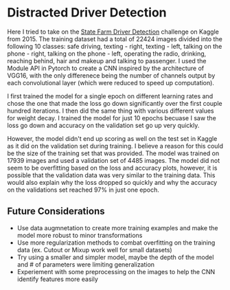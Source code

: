 # Distracted Driver Detection
Here I tried to take on the [State Farm Driver Detection](https://www.kaggle.com/c/state-farm-distracted-driver-detection/overview) challenge on Kaggle from 2015. The training dataset had a total of 22424 images divided into the following 10 classes: safe driving, texting - right, texting - left, talking on the phone - right, talking on the phone - left, operating the radio, drinking, reaching behind, hair and makeup and talking to passenger. I used the Module API in Pytorch to create a CNN inspired by the architecture of VGG16, with the only differenece being the number of channels output by each convolutional layer (which were reduced to speed up computation).

I first trained the model for a single epoch on different learning rates and chose the one that made the loss go down significantly over the first couple hundred iterations. I then did the same thing with various different values for weight decay. I trained the model for just 10 epochs becuase I saw the loss go down and accuracy on the validation set go up very quickly. 

However, the model didn't end up scoring as well on the test set in Kaggle as it did on the validation set during training. I believe a reason for this could be the size of the training set that was provided. The model was trained on 17939 images and used a validation set of 4485 images. The model did not seem to be overfitting based on the loss and accuracy plots, however, it is possible that the validation data was very similar to the training data. This would also explain why the loss dropped so quickly and why the accuracy on the validations set reached 97% in just one epoch. 

## Future Considerations
- Use data augmnetation to create more training examples and make the model more robust to minor transformations
- Use more regularization methods to combat overfitting on the training data (ex. Cutout or Mixup work well for small datasets)
- Try using a smaller and simpler model, maybe the depth of the model and # of parameters were limiting generalization
- Experiement with some preprocessing on the images to help the CNN identify features more easily
